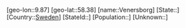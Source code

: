 ﻿---
location: [58.38,9.87]
type: City
tags:
- geo/City


SpocWebEntityId: 35241
isDeleted: false
confidential: public

---
[geo-lon::9.87]
[geo-lat::58.38]
[name::Venersborg]
[State::]
[Country::[Sweden](geo/Continent/Europe/Sweden.md)]
[StateId::]
[Population::]
[Unknown::]

